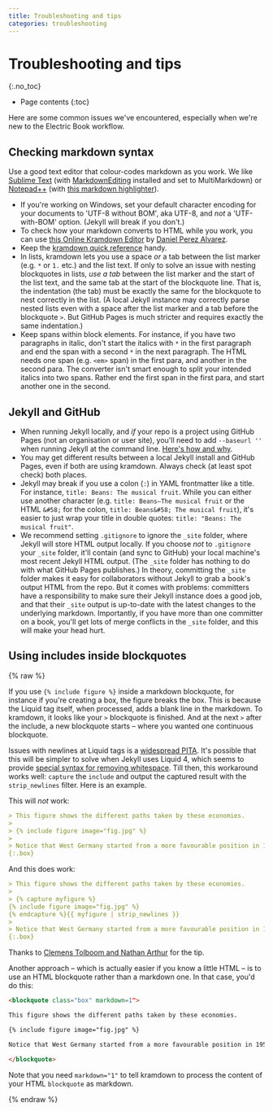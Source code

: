 ```yaml
---
title: Troubleshooting and tips
categories: troubleshooting
---
```


# Troubleshooting and tips
{:.no_toc}

* Page contents
{:toc}

Here are some common issues we've encountered, especially when we're new to the Electric Book workflow.

## Checking markdown syntax

Use a good text editor that colour-codes markdown as you work. We like [Sublime Text](https://www.sublimetext.com/) (with [MarkdownEditing](https://github.com/SublimeText-Markdown/MarkdownEditing) installed and set to MultiMarkdown) or [Notepad++](https://notepad-plus-plus.org/) (with [this markdown highlighter](https://github.com/Edditoria/markdown_npp_zenburn)).

*   If you're working on Windows, set your default character encoding for your documents to 'UTF-8 without BOM', aka UTF-8, and *not* a 'UTF-with-BOM' option. (Jekyll will break if you don't.)
*   To check how your markdown converts to HTML while you work, you can use [this Online Kramdown Editor](https://kramdown.herokuapp.com/) by [Daniel Perez Alvarez](https://github.com/unindented/online-kramdown-sinatra).
*   Keep the [kramdown quick reference](https://kramdown.gettalong.org/quickref.html) handy.
*   In lists, kramdown lets you use a space *or* a tab between the list marker (e.g. `*` or `1.` etc.) and the list text. If only to solve an issue with nesting blockquotes in lists, *use a tab* between the list marker and the start of the list text, and the same tab at the start of the blockquote line. That is, the indentation (the tab) must be exactly the same for the blockquote to nest correctly in the list. (A local Jekyll instance may correctly parse nested lists even with a space after the list marker and a tab before the blockquote `>`. But GitHub Pages is much stricter and requires exactly the same indentation.)
*   Keep spans within block elements. For instance, if you have two paragraphs in italic, don't start the italics with `*` in the first paragraph and end the span with a second `*` in the next paragraph. The HTML needs one span (e.g. `<em>` span) in the first para, and another in the second para. The converter isn't smart enough to split your intended italics into two spans. Rather end the first span in the first para, and start another one in the second.

## Jekyll and GitHub

*	When running Jekyll locally, and *if* your repo is a project using GitHub Pages (not an organisation or user site), you'll need to add `--baseurl ''` when running Jekyll at the command line. [Here's how and why](https://jekyllrb.com/docs/github-pages/#project-page-url-structure).
*	You may get different results between a local Jekyll install and GitHub Pages, even if both are using kramdown. Always check (at least spot check) both places.
*	Jekyll may break if you use a colon (`:`) in YAML frontmatter like a title. For instance, `title: Beans: The musical fruit`. While you can either use another character (e.g. `title: Beans—The musical fruit` or the HTML `&#58;` for the colon, `title: Beans&#58; The musical fruit`), it's easier to just wrap your title in double quotes: `title: "Beans: The musical fruit"`.
*	We recommend setting `.gitignore` to ignore the `_site` folder, where Jekyll will store HTML output locally. If you choose *not* to `.gitignore` your `_site` folder, it'll contain (and sync to GitHub) your local machine's most recent Jekyll HTML output. (The `_site` folder has nothing to do with what GitHub Pages publishes.) In theory, committing the `_site` folder makes it easy for collaborators without Jekyll to grab a book's output HTML from the repo. But it comes with problems: committers have a responsibility to make sure their Jekyll instance does a good job, and that their `_site` output is up-to-date with the latest changes to the underlying markdown. Importantly, if you have more than one committer on a book, you'll get lots of merge conflicts in the `_site` folder, and this will make your head hurt.

## Using includes inside blockquotes

{% raw %}

If you use `{% include figure %}` inside a markdown blockquote, for instance if you're creating a box, the figure breaks the box. This is because the Liquid tag itself, when processed, adds a blank line in the markdown. To kramdown, it looks like your `>` blockquote is finished. And at the next `>` after the include, a new blockquote starts – where you wanted one continuous blockquote.

Issues with newlines at Liquid tags is a [widespread PITA](https://github.com/Shopify/liquid/issues/216). It's possible that this will be simpler to solve when Jekyll uses Liquid 4, which seems to provide [special syntax for removing whitespace](https://help.shopify.com/themes/liquid/basics/whitespace). Till then, this workaround works well: `capture` the `include` and output the captured result with the `strip_newlines` filter. Here is an example.

This will *not* work:

``` md
> This figure shows the different paths taken by these economies. 
> 
> {% include figure image="fig.jpg" %}
> 
> Notice that West Germany started from a more favourable position in 1950 than East Germany. Yet in 1936, before the war began, the two parts of Germany had virtually identical living standards. 
{:.box}
```

And this does work:

``` md
> This figure shows the different paths taken by these economies. 
> 
> {% capture myfigure %}
{% include figure image="fig.jpg" %}
{% endcapture %}{{ myfigure | strip_newlines }}
> 
> Notice that West Germany started from a more favourable position in 1950 than East Germany. Yet in 1936, before the war began, the two parts of Germany had virtually identical living standards. 
{:.box}
```

Thanks to [Clemens Tolboom and Nathan Arthur](https://stackoverflow.com/a/25803493/1781075) for the tip.

Another approach – which is actually easier if you know a little HTML – is to use an HTML blockquote rather than a markdown one. In that case, you'd do this:

``` md
<blockquote class="box" markdown=1">

This figure shows the different paths taken by these economies. 

{% include figure image="fig.jpg" %}

Notice that West Germany started from a more favourable position in 1950 than East Germany. Yet in 1936, before the war began, the two parts of Germany had virtually identical living standards. 

</blockquote>
```

Note that you need `markdown="1"` to tell kramdown to process the content of your HTML `blockquote` as markdown.

{% endraw %}
